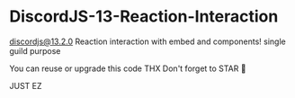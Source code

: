 # DiscordJS-13-Reaction-Interaction
discordjs@13.2.0 Reaction interaction with embed and components! single guild purpose

You can reuse or upgrade this code
THX
Don't forget to STAR 🌟 

JUST EZ 
